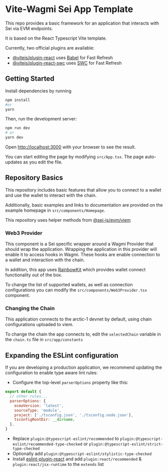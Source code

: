 # Vite-Wagmi Sei App Template

This repo provides a basic framework for an application that interacts with Sei via EVM endpoints.

It is based on the React Typescript Vite template.

Currently, two official plugins are available:

- [@vitejs/plugin-react](https://github.com/vitejs/vite-plugin-react/blob/main/packages/plugin-react/README.md) uses [Babel](https://babeljs.io/) for Fast Refresh
- [@vitejs/plugin-react-swc](https://github.com/vitejs/vite-plugin-react-swc) uses [SWC](https://swc.rs/) for Fast Refresh

## Getting Started

Install dependencies by running
```bash
npm install
#or
yarn
```

Then, run the development server:

```bash
npm run dev
# or
yarn dev
```

Open [http://localhost:3000](http://localhost:5173) with your browser to see the result.

You can start editing the page by modifying `src/App.tsx`. The page auto-updates as you edit the file.

## Repository Basics
This repository includes basic features that allow you to connect to a wallet and use the wallet to interact with the chain.

Additionally, basic examples and links to documentation are provided on the example homepage in `src/components/Homepage`.

This repository uses helper methods from [@sei-js/evm/viem](https://github.com/sei-protocol/sei-js/tree/main/packages/evm/src/viem)

### Web3 Provider
This component is a Sei specific wrapper around a Wagmi Provider that should wrap the application. Wrapping the application in this provider will enable it to access hooks in Wagmi. These hooks are enable connection to a wallet and interaction with the chain.

In addition, this app uses [RainbowKit](https://www.rainbowkit.com/docs/wallet-button) which provides wallet connect functionality out of the box.

To change the list of supported wallets, as well as connection configurations you can modify the `src/components/Web3Provider.tsx` component.

### Changing the Chain
This application connects to the arctic-1 devnet by default, using chain configurations uploaded to viem.

To change the chain the app connects to, edit the `selectedChain` variable in the `chain.ts` file in `src/app/constants`

## Expanding the ESLint configuration

If you are developing a production application, we recommend updating the configuration to enable type aware lint rules:

- Configure the top-level `parserOptions` property like this:

```js
export default {
  // other rules...
  parserOptions: {
    ecmaVersion: 'latest',
    sourceType: 'module',
    project: ['./tsconfig.json', './tsconfig.node.json'],
    tsconfigRootDir: __dirname,
  },
}
```

- Replace `plugin:@typescript-eslint/recommended` to `plugin:@typescript-eslint/recommended-type-checked` or `plugin:@typescript-eslint/strict-type-checked`
- Optionally add `plugin:@typescript-eslint/stylistic-type-checked`
- Install [eslint-plugin-react](https://github.com/jsx-eslint/eslint-plugin-react) and add `plugin:react/recommended` & `plugin:react/jsx-runtime` to the `extends` list
